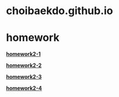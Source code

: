# choibaekdo.github.io

# homework
[**homework2-1**](https://choibaekdo.github.io/homework2-1.html)

[**homework2-2**](https://choibaekdo.github.io/homework2-2.html)

[**homework2-3**](https://choibaekdo.github.io/homework2-3.html)

[**homework2-4**](https://choibaekdo.github.io/homework2-4.html)
